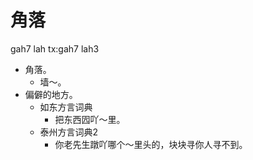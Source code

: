 # 角落
gah7 lah
tx:gah7 lah3
+ 角落。
  - 墙～。
+ 偏僻的地方。
  * 如东方言词典
    - 把东西囥吖～里。
  * 泰州方言词典2
    - 你老先生蹾吖哪个～里头的，块块寻你人寻不到。
